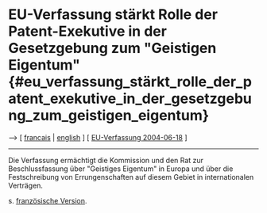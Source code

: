 # EU-Verfassung stärkt Rolle der Patent-Exekutive in der Gesetzgebung zum \"Geistigen Eigentum\" {#eu_verfassung_stärkt_rolle_der_patent_exekutive_in_der_gesetzgebung_zum_geistigen_eigentum}

\--\> \[ [ francais](EuKonstitMond04Fr "wikilink") \| [
english](EuKonstitMond04En "wikilink") \] \[ [ EU-Verfassung
2004-06-18](EuKonstit040618De "wikilink") \]

------------------------------------------------------------------------

Die Verfassung ermächtigt die Kommission und den Rat zur
Beschlussfassung über \"Geistiges Eigentum\" in Europa und über die
Festschreibung von Errungenschaften auf diesem Gebiet in internationalen
Verträgen.

s\. [ französische Version](EuKonstitMondFr "wikilink").

